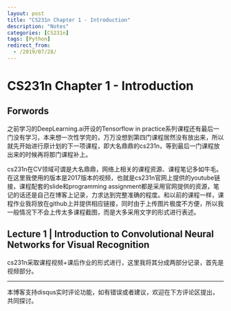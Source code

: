 ```yaml
---
layout: post
title: "CS231n Chapter 1 - Introduction"
description: "Notes"
categories: [CS231n]
tags: [Python]
redirect_from:
  - /2019/07/28/
---
```


# CS231n Chapter 1 - Introduction  

## Forwords  

之前学习的DeepLearning.ai开设的Tensorflow in practice系列课程还有最后一门没有学习，本来想一次性学完的，万万没想到第四门课程居然没有放出来，所以就先开始进行原计划的下一项课程，即大名鼎鼎的cs231n，等到最后一门课程放出来的时候再将那门课程补上。  

cs231n在CV领域可谓是大名鼎鼎，网络上相关的课程资源、课程笔记多如牛毛。在这里我使用的版本是2017版本的视频，也就是cs231n官网上提供的youtube链接，课程配套的slide和programming assignment都是采用官网提供的资源，笔记的话还是自己在博客上记录，力求达到完整准确的程度。和以前的课程一样，课程作业我将放在github上并提供相应链接，同时由于上传图片极度不方便，所以我一般情况下不会上传太多课程截图，而是大多采用文字的形式进行表述。  

## Lecture 1 | Introduction to Convolutional Neural Networks for Visual Recognition  

cs231n采取课程视频+课后作业的形式进行，这里我将其分成两部分记录，首先是视频部分。  





---
本博客支持disqus实时评论功能，如有错误或者建议，欢迎在下方评论区提出，共同探讨。  
